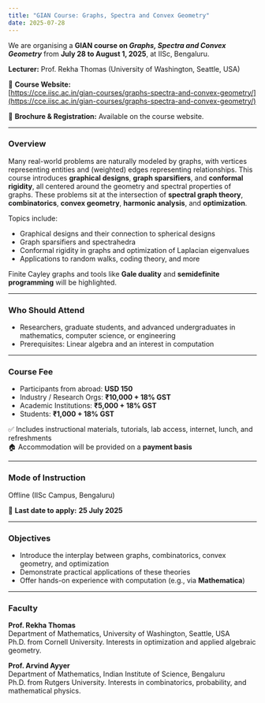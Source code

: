 ```yaml
---
title: "GIAN Course: Graphs, Spectra and Convex Geometry"
date: 2025-07-28
---
```


We are organising a **GIAN course on *Graphs, Spectra and Convex Geometry*** from **July 28 to August 1, 2025**, at IISc, Bengaluru.

**Lecturer:** Prof. Rekha Thomas (University of Washington, Seattle, USA)

🔗 **Course Website:**  
[https://cce.iisc.ac.in/gian-courses/graphs-spectra-and-convex-geometry/](https://cce.iisc.ac.in/gian-courses/graphs-spectra-and-convex-geometry/)

📄 **Brochure & Registration:** Available on the course website.

---

### Overview

Many real-world problems are naturally modeled by graphs, with vertices representing entities and (weighted) edges representing relationships. This course introduces **graphical designs**, **graph sparsifiers**, and **conformal rigidity**, all centered around the geometry and spectral properties of graphs. These problems sit at the intersection of **spectral graph theory**, **combinatorics**, **convex geometry**, **harmonic analysis**, and **optimization**.

Topics include:
- Graphical designs and their connection to spherical designs
- Graph sparsifiers and spectrahedra
- Conformal rigidity in graphs and optimization of Laplacian eigenvalues
- Applications to random walks, coding theory, and more

Finite Cayley graphs and tools like **Gale duality** and **semidefinite programming** will be highlighted.

---

### Who Should Attend

- Researchers, graduate students, and advanced undergraduates in mathematics, computer science, or engineering  
- Prerequisites: Linear algebra and an interest in computation

---

### Course Fee

- Participants from abroad: **USD 150**  
- Industry / Research Orgs: **₹10,000 + 18% GST**  
- Academic Institutions: **₹5,000 + 18% GST**  
- Students: **₹1,000 + 18% GST**

✅ Includes instructional materials, tutorials, lab access, internet, lunch, and refreshments  
🏠 Accommodation will be provided on a **payment basis**

---

### Mode of Instruction

Offline (IISc Campus, Bengaluru)

📅 **Last date to apply:** **25 July 2025**

---

### Objectives

- Introduce the interplay between graphs, combinatorics, convex geometry, and optimization  
- Demonstrate practical applications of these theories  
- Offer hands-on experience with computation (e.g., via **Mathematica**)

---

### Faculty

**Prof. Rekha Thomas**  
Department of Mathematics, University of Washington, Seattle, USA  
Ph.D. from Cornell University. Interests in optimization and applied algebraic geometry.

**Prof. Arvind Ayyer**  
Department of Mathematics, Indian Institute of Science, Bengaluru  
Ph.D. from Rutgers University. Interests in combinatorics, probability, and mathematical physics.
